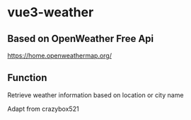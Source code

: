 # vue3-weather

## Based on OpenWeather Free Api
https://home.openweathermap.org/

## Function
Retrieve weather information based on location or city name

Adapt from crazybox521
